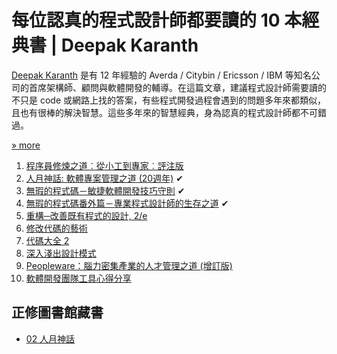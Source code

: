 # 每位認真的程式設計師都要讀的 10 本經典書 | Deepak Karanth 

[Deepak Karanth](http://softwareyoga.com/author/deepak-karanth/) 是有 12 年經驗的 Averda / Citybin / Ericsson / IBM 等知名公司的首席架構師、顧問與軟體開發的輔導。在這篇文章，建議程式設計師需要讀的不只是 code 或網路上找的答案，有些程式開發過程會遇到的問題多年來都類似，且也有很棒的解決智慧。這些多年來的智慧經典，身為認真的程式設計師都不可錯過。

[» more](https://softnshare.wordpress.com/2016/02/24/每位認真的程式設計師都要讀的10本經典書/)

1. [程序員修煉之道︰從小工到專家︰評注版](http://search.books.com.tw/exep/prod_search_redir.php?key=%E7%A8%8B%E5%BA%8F%E5%93%A1%E4%BF%AE%E7%85%89%E4%B9%8B%E9%81%93%EF%B8%B0%E5%BE%9E%E5%B0%8F%E5%B7%A5%E5%88%B0%E5%B0%88%E5%AE%B6&area=mid&item=CN10806359&page=1&idx=1&cat=CN1&pdf=0)
1. [人月神話: 軟體專案管理之道 (20週年)](http://www.books.com.tw/products/0010254508) ✔
1. [無瑕的程式碼－敏捷軟體開發技巧守則](http://www.tenlong.com.tw/items/9862017058?item_id=570049) ✔
1. [無瑕的程式碼番外篇－專業程式設計師的生存之道](http://www.tenlong.com.tw/items/9862017880?item_id=839920) ✔
1. [重構─改善既有程式的設計, 2/e](https://www.tenlong.com.tw/items/9861547533?item_id=45657)
1. [修改代碼的藝術](http://www.books.com.tw/products/CN11126323)
1. [代碼大全 2](http://product.china-pub.com/58522)
1. [深入淺出設計模式](http://www.tenlong.com.tw/items/9867794524?item_id=33235)
1. [Peopleware：腦力密集產業的人才管理之道 (增訂版)](http://www.kingstone.com.tw/book/book_page.asp?kmcode=2014941327018)
1. [軟體開發團隊工具心得分享](https://www.facebook.com/softdevtools/?ref=hl)

## 正修圖書館藏書

- [02 人月神話](http://webpac2.csu.edu.tw/bookDetail.do?id=145969&resid=189071416&nowid=2)
